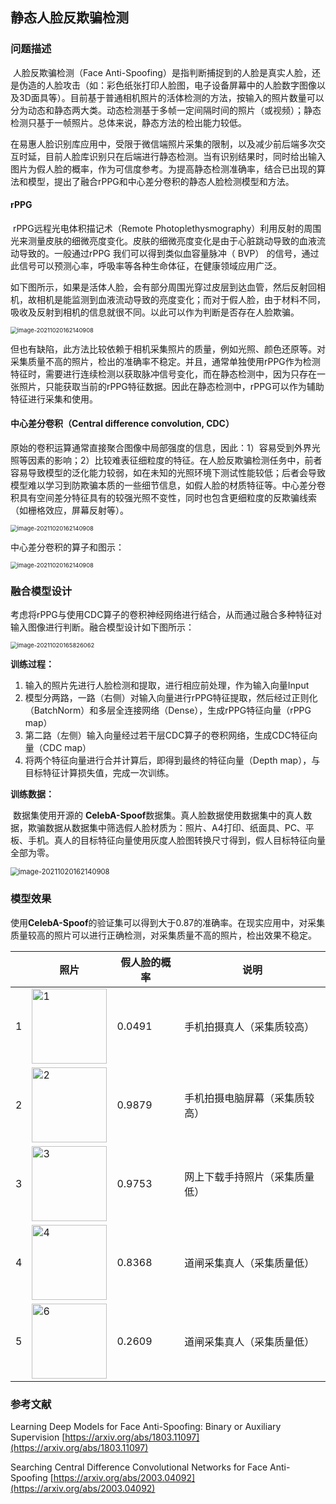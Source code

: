 ## 静态人脸反欺骗检测



### 问题描述

​		人脸反欺骗检测（Face Anti-Spoofing）是指判断捕捉到的人脸是真实人脸，还是伪造的人脸攻击（如：彩色纸张打印人脸图，电子设备屏幕中的人脸数字图像以及3D面具等）。目前基于普通相机照片的活体检测的方法，按输入的照片数量可以分为动态和静态两大类。动态检测基于多帧一定间隔时间的照片（或视频）；静态检测只基于一帧照片。总体来说，静态方法的检出能力较低。

​		在易惠人脸识别库应用中，受限于微信端照片采集的限制，以及减少前后端多次交互时延，目前人脸库识别只在后端进行静态检测。当有识别结果时，同时给出输入图片为假人脸的概率，作为可信度参考。为提高静态检测准确率，结合已出现的算法和模型，提出了融合rPPG和中心差分卷积的静态人脸检测模型和方法。



#### rPPG

​		rPPG远程光电体积描记术（Remote Photoplethysmography）利用反射的周围光来测量皮肤的细微亮度变化。皮肤的细微亮度变化是由于心脏跳动导致的血液流动导致的。一般通过rPPG 我们可以得到类似血容量脉冲（ BVP） 的信号，通过此信号可以预测心率，呼吸率等各种生命体征，在健康领域应用广泛。

​		如下图所示，如果是活体人脸，会有部分周围光穿过皮层到达血管，然后反射回相机，故相机是能监测到血液流动导致的亮度变化；而对于假人脸，由于材料不同，吸收及反射到相机的信息就很不同。以此可以作为判断是否存在人脸欺骗。

<img src="img/640.png" alt="image-20211020162140908" style="zoom: 67%;" />

​		但也有缺陷，此方法比较依赖于相机采集照片的质量，例如光照、颜色还原等。对采集质量不高的照片，检出的准确率不稳定。并且，通常单独使用rPPG作为检测特征时，需要进行连续检测以获取脉冲信号变化，而在静态检测中，因为只存在一张照片，只能获取当前的rPPG特征数据。因此在静态检测中，rPPG可以作为辅助特征进行采集和使用。



#### 中心差分卷积（Central difference convolution, CDC）

​		原始的卷积运算通常直接聚合图像中局部强度的信息，因此：1）容易受到外界光照等因素的影响；2）比较难表征细粒度的特征。在人脸反欺骗检测任务中，前者容易导致模型的泛化能力较弱，如在未知的光照环境下测试性能较低；后者会导致模型难以学习到防欺骗本质的一些细节信息，如假人脸的材质特征等。中心差分卷积具有空间差分特征具有的较强光照不变性，同时也包含更细粒度的反欺骗线索（如栅格效应，屏幕反射等）。

<img src="img/1.png" alt="image-20211020162140908" style="zoom:67%;" />


中心差分卷积的算子和图示：

<img src="img/2.png" alt="image-20211020162140908" style="zoom:67%;" />



### 融合模型设计

​		考虑将rPPG与使用CDC算子的卷积神经网络进行结合，从而通过融合多种特征对输入图像进行判断。融合模型设计如下图所示：

<img src="img/m.png" alt="image-20211020165826062" style="zoom:67%;" />

**训练过程：**

1. 输入的照片先进行人脸检测和提取，进行相应前处理，作为输入向量Input
2. 模型分两路，一路（右侧）对输入向量进行rPPG特征提取，然后经过正则化（BatchNorm）和多层全连接网络（Dense），生成rPPG特征向量（rPPG map）
3. 第二路（左侧）输入向量经过若干层CDC算子的卷积网络，生成CDC特征向量（CDC map）
4. 将两个特征向量进行合并计算后，即得到最终的特征向量（Depth map），与目标特征计算损失值，完成一次训练。



**训练数据：**

​		数据集使用开源的 **CelebA-Spoof**数据集。真人脸数据使用数据集中的真人数据，欺骗数据从数据集中筛选假人脸材质为：照片、A4打印、纸面具、PC、平板、手机。真人的目标特征向量使用灰度人脸图转换尺寸得到，假人目标特征向量全部为零。

<img src="img/3.png" alt="image-20211020162140908" style="zoom:80%;" />



### 模型效果

​		使用**CelebA-Spoof**的验证集可以得到大于0.87的准确率。在现实应用中，对采集质量较高的照片可以进行正确检测，对采集质量不高的照片，检出效果不稳定。

|      | 照片                                                  | 假人脸的概率 | 说明                           |
| ---- | ----------------------------------------------------- | ------------ | ------------------------------ |
| 1    | <img src="img/6.jpg"  alt="1" style="width: 120px" /> | 0.0491       | 手机拍摄真人（采集质较高）     |
| 2    | <img src="img/6a.jpg" alt="2" style="width: 120px" /> | 0.9879       | 手机拍摄电脑屏幕（采集质较高） |
| 3    | <img src="img/a4.jpg" alt="3" style="width: 120px" /> | 0.9753       | 网上下载手持照片（采集质量低） |
| 4    | <img src="img/t1.jpg" alt="4" style="width: 120px" /> | 0.8368       | 道闸采集真人（采集质量低）     |
| 5    | <img src="img/t4.jpg" alt="6" style="width: 120px" /> | 0.2609       | 道闸采集真人（采集质量低）     |



### 参考文献

Learning Deep Models for Face Anti-Spoofing: Binary or Auxiliary Supervision [https://arxiv.org/abs/1803.11097](https://arxiv.org/abs/1803.11097) 

Searching Central Difference Convolutional Networks for Face Anti-Spoofing [https://arxiv.org/abs/2003.04092](https://arxiv.org/abs/2003.04092)

